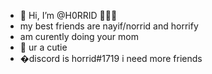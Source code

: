- 👋 Hi, I’m @H0RRID 🦹🏽‍♂️
- my best friends are nayif/norrid and horrify
- am curently doing your mom 
- 💞️ ur a cutie 
- �discord is horrid#1719 i need more friends 

<!---
H0RRID/H0RRID is a ✨ special ✨ repository because its `README.md` (this file) appears on your GitHub profile.
You can click the Preview link to take a look at your changes.
--->

